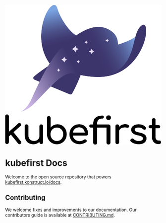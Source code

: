 <!-- markdownlint-disable MD041 -->
<p align="center">
  <picture>
    <source media="(prefers-color-scheme: dark)" srcset="img/kubefirst-light.svg" alt="Kubefirst Logo"/>
    <img alt="" src="img/kubefirst.svg"/>
  </picture>
</p>

# kubefirst Docs

Welcome to the open source repository that powers [kubefirst.konstruct.io/docs](https://kubefirst.konstruct.io/docs).

## Contributing

We welcome fixes and improvements to our documentation. Our contributors guide is available at [CONTRIBUTING.md](./CONTRIBUTING.md).
